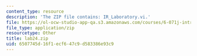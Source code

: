 ```yaml
---
content_type: resource
description: 'The ZIP file contains: IR_Laboratory.vi.'
file: https://ol-ocw-studio-app-qa.s3.amazonaws.com/courses/6-071j-introduction-to-electronics-signals-and-measurement-spring-2006/6507745d16f1ecf647c9d583386e93c9_lab24.zip
file_type: application/zip
resourcetype: Other
title: lab24.zip
uid: 6507745d-16f1-ecf6-47c9-d583386e93c9
---
```

